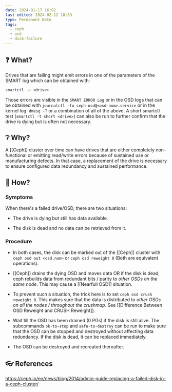 ```yaml
---
date: 2024-01-17 16:02
last edited: 2024-02-12 18:53
type: Permanent Note
tags:
  - ceph
  - osd
  - disk-failure
---
```

## ❓ What?

Drives that are failing might emit errors in one of the parameters of the SMART log which can be obtained with: 
```bash
smartctl -a <drive>
```
Those errors are visible in the `SMART ERROR Log` or in the OSD logs that can be obtained with `journalctl -fu ceph-osd@<osd-num>.service` or in the kernel log: `dmesg -T` or a combination of all of the above. A short smartctl test (`smartctl -t short <drive>`) can also be run to further confirm that the drive is dying but is often not necessary.

## ❔ Why?

A [[Ceph]] cluster over time can have drives that are either completely non-functional or emitting read/write errors because of sustained use or manufacturing defects. In that case, a replacement of the drive is necessary to ensure configured data redundancy and sustained performance. 

## 🎤 How?

### Symptoms

When there's a failed drive/OSD, there are two situations:

- The drive is dying but still has data available.

- The disk is dead and no data can be retrieved from it.

### Procedure

- In both cases, the disk can be marked out of the [[Ceph]] cluster with `ceph osd out <osd.num>` or `ceph osd reweight 0` (Both are equivalent operations).

- [[Ceph]] drains the dying OSD and moves data OR if the disk is dead, ceph rebuilds data from redundant bits / parity to _other OSDs on the same node_. This may cause a [[Nearfull OSD]] situation.
 
- To prevent such a situation, the trick here is to set `ceph osd crush reweight 0`.  This makes sure that the data is distributed to _other OSDs on all the nodes / throughout the crushmap_. See [[Difference Between OSD Reweight and CRUSH Reweight]].

- Wait till the OSD has been drained (0 PGs) if the disk is still alive. The subcommands `ok-to-stop` and `safe-to-destroy` can be run to make sure that the OSD can be stopped and destroyed without affecting data redundancy. If the disk is dead, it can be replaced immediately.

- The OSD can be destroyed and recreated thereafter.

## 👓 References

https://ceph.io/en/news/blog/2014/admin-guide-replacing-a-failed-disk-in-a-ceph-cluster/

